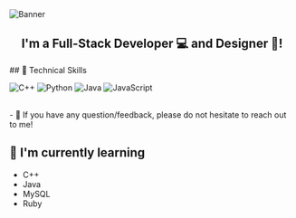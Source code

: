 <img src = "https://github.com/user-attachments/assets/8e6766cb-40b8-4bf0-8520-2520d3d9f46c" alt = "Banner">
<br>
<h2 align="center">
I'm a Full-Stack Developer 💻 and Designer 🎨!
</h2> 
## 💼 Technical Skills

![C++](https://img.shields.io/badge/c++-%2300599C.svg?style=for-the-badge&logo=c%2B%2B&logoColor=white)
![Python](https://img.shields.io/badge/python-3670A0?style=for-the-badge&logo=python&logoColor=ffdd54)
![Java](https://img.shields.io/badge/java-%23ED8B00.svg?style=for-the-badge&logo=openjdk&logoColor=white)
![JavaScript](https://img.shields.io/badge/javascript-%23323330.svg?style=for-the-badge&logo=javascript&logoColor=%23F7DF1E)

</br>
- 💬 If you have any question/feedback, please do not hesitate to reach out to me!

## 🌱 I'm currently learning

- C++
- Java
- MySQL
- Ruby
